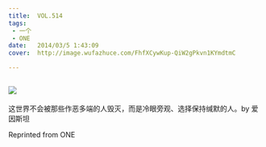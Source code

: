 ```yaml
---
title:	VOL.514
tags:
 - 一个
 - ONE
date:	2014/03/5 1:43:09
cover:	http://image.wufazhuce.com/FhfXCywKup-QiW2gPkvn1KYmdtmC

---
```

![](http://image.wufazhuce.com/FhfXCywKup-QiW2gPkvn1KYmdtmC)
---

这世界不会被那些作恶多端的人毁灭，而是冷眼旁观、选择保持缄默的人。by 爱因斯坦
 
Reprinted from ONE
